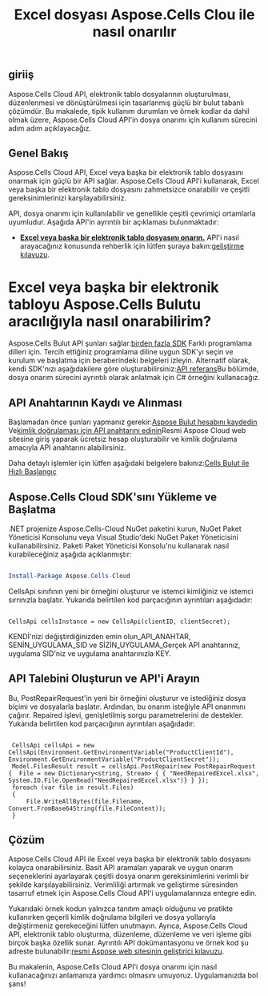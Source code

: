 ﻿---
title: Excel dosyası Aspose.Cells Clou ile nasıl onarılır
linktitle: Excel numaralı bir dosya nasıl onarılır
type: docs
url: /tr/how-to-repair-excel-file
description: Excel veya diğer elektronik tablo dosyası Aspose.Cells Cloud ile nasıl onarılır
weight: 10
kwords: Excel, Office Bulut, REST API, Elektronik Tablo, PDF, CSV, Json, Markdown, Excel veya diğer elektronik tablo dosyalarını Aspose.Cells Bulut aracılığıyla nasıl onarabilirim?
---
## giriiş

Aspose.Cells Cloud API, elektronik tablo dosyalarının oluşturulması, düzenlenmesi ve dönüştürülmesi için tasarlanmış güçlü bir bulut tabanlı çözümdür. Bu makalede, tipik kullanım durumları ve örnek kodlar da dahil olmak üzere, Aspose.Cells Cloud API'in dosya onarımı için kullanım sürecini adım adım açıklayacağız.

## Genel Bakış

Aspose.Cells Cloud API, Excel veya başka bir elektronik tablo dosyasını onarmak için güçlü bir API sağlar. Aspose.Cells Cloud API'i kullanarak, Excel veya başka bir elektronik tablo dosyasını zahmetsizce onarabilir ve çeşitli gereksinimlerinizi karşılayabilirsiniz.

API, dosya onarımı için kullanılabilir ve genellikle çeşitli çevrimiçi ortamlarla uyumludur. Aşağıda API'in ayrıntılı bir açıklaması bulunmaktadır:

- **[Excel veya başka bir elektronik tablo dosyasını onarın.](https://reference.aspose.cloud/cells/#/LightCells/PostRepair)** API'i nasıl arayacağınız konusunda rehberlik için lütfen şuraya bakın:[geliştirme kılavuzu](https://docs.aspose.cloud/cells/repair/).

# Excel veya başka bir elektronik tabloyu Aspose.Cells Bulutu aracılığıyla nasıl onarabilirim?

 Aspose.Cells Bulut API şunları sağlar:[birden fazla SDK](https://github.com/aspose-cells-cloud) Farklı programlama dilleri için. Tercih ettiğiniz programlama diline uygun SDK'yı seçin ve kurulum ve başlatma için beraberindeki belgeleri izleyin. Alternatif olarak, kendi SDK'nızı aşağıdakilere göre oluşturabilirsiniz:[API referans](https://reference.aspose.cloud/cells/)Bu bölümde, dosya onarım sürecini ayrıntılı olarak anlatmak için C# örneğini kullanacağız.

## API Anahtarının Kaydı ve Alınması

Başlamadan önce şunları yapmanız gerekir:[Aspose Bulut hesabını kaydedin](https://id.containerize.com/signup) Ve[kimlik doğrulaması için API anahtarını edinin](https://dashboard.aspose.cloud/applications)Resmi Aspose Cloud web sitesine giriş yaparak ücretsiz hesap oluşturabilir ve kimlik doğrulama amacıyla API anahtarını alabilirsiniz.

 Daha detaylı işlemler için lütfen aşağıdaki belgelere bakınız:[Cells Bulut ile Hızlı Başlangıç](https://docs.aspose.cloud/cells/quickstart/)

## Aspose.Cells Cloud SDK'sını Yükleme ve Başlatma

.NET projenize Aspose.Cells-Cloud NuGet paketini kurun, NuGet Paket Yöneticisi Konsolunu veya Visual Studio'deki NuGet Paket Yöneticisini kullanabilirsiniz.
Paketi Paket Yöneticisi Konsolu'nu kullanarak nasıl kurabileceğiniz aşağıda açıklanmıştır:

```Powershell

Install-Package Aspose.Cells-Cloud

```

CellsApi sınıfının yeni bir örneğini oluşturur ve istemci kimliğiniz ve istemci sırrınızla başlatır. Yukarıda belirtilen kod parçacığının ayrıntıları aşağıdadır:

```CSharp

CellsApi cellsInstance = new CellsApi(clientID, clientSecret);

```

KENDİ'nizi değiştirdiğinizden emin olun_API_ANAHTAR, SENİN_UYGULAMA_SID ve SİZİN_UYGULAMA_Gerçek API anahtarınız, uygulama SID'niz ve uygulama anahtarınızla KEY.

## API Talebini Oluşturun ve API'i Arayın

Bu, PostRepairRequest'in yeni bir örneğini oluşturur ve istediğiniz dosya biçimi ve dosyalarla başlatır. Ardından, bu onarım isteğiyle API onarımını çağırır. Repaired işlevi, genişletilmiş sorgu parametrelerini de destekler. Yukarıda belirtilen kod parçacığının ayrıntıları aşağıdadır:

```CSharp

 CellsApi cellsApi = new CellsApi(Environment.GetEnvironmentVariable("ProductClientId"), Environment.GetEnvironmentVariable("ProductClientSecret"));
 Model.FilesResult result = cellsApi.PostRepair(new PostRepairRequest {  File = new Dictionary<string, Stream> { { "NeedRepairedExcel.xlsx", System.IO.File.OpenRead("NeedRepairedExcel.xlsx")} } });
 foreach (var file in result.Files)
 {
     File.WriteAllBytes(file.Filename, Convert.FromBase64String(file.FileContent));
 }

```

## Çözüm

Aspose.Cells Cloud API ile Excel veya başka bir elektronik tablo dosyasını kolayca onarabilirsiniz. Basit API aramaları yaparak ve uygun onarım seçeneklerini ayarlayarak çeşitli dosya onarım gereksinimlerini verimli bir şekilde karşılayabilirsiniz. Verimliliği artırmak ve geliştirme süresinden tasarruf etmek için Aspose.Cells Cloud API'i uygulamalarınıza entegre edin.

Yukarıdaki örnek kodun yalnızca tanıtım amaçlı olduğunu ve pratikte kullanırken geçerli kimlik doğrulama bilgileri ve dosya yollarıyla değiştirmeniz gerekeceğini lütfen unutmayın. Ayrıca, Aspose.Cells Cloud API, elektronik tablo oluşturma, düzenleme, düzenleme ve veri işleme gibi birçok başka özellik sunar. Ayrıntılı API dokümantasyonu ve örnek kod şu adreste bulunabilir:[resmi Aspose web sitesinin geliştirici kılavuzu](/developer-guide/).

Bu makalenin, Aspose.Cells Cloud API'i dosya onarımı için nasıl kullanacağınızı anlamanıza yardımcı olmasını umuyoruz. Uygulamanızda bol şans!

